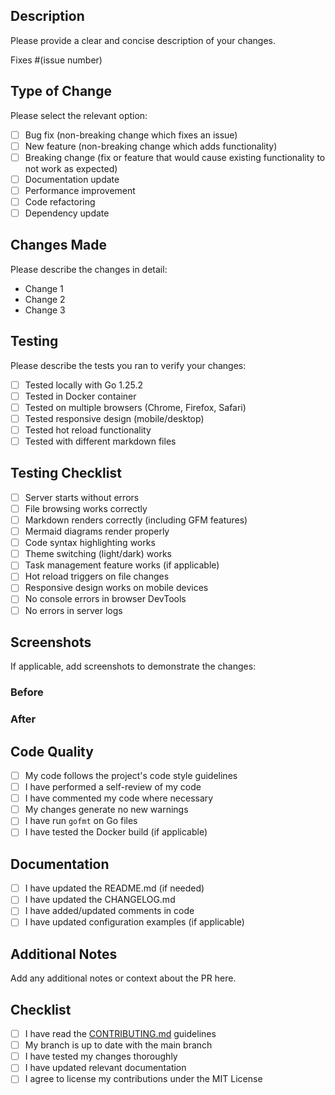 ## Description

Please provide a clear and concise description of your changes.

Fixes #(issue number)

## Type of Change

Please select the relevant option:

- [ ] Bug fix (non-breaking change which fixes an issue)
- [ ] New feature (non-breaking change which adds functionality)
- [ ] Breaking change (fix or feature that would cause existing functionality to not work as expected)
- [ ] Documentation update
- [ ] Performance improvement
- [ ] Code refactoring
- [ ] Dependency update

## Changes Made

Please describe the changes in detail:

- Change 1
- Change 2
- Change 3

## Testing

Please describe the tests you ran to verify your changes:

- [ ] Tested locally with Go 1.25.2
- [ ] Tested in Docker container
- [ ] Tested on multiple browsers (Chrome, Firefox, Safari)
- [ ] Tested responsive design (mobile/desktop)
- [ ] Tested hot reload functionality
- [ ] Tested with different markdown files

## Testing Checklist

- [ ] Server starts without errors
- [ ] File browsing works correctly
- [ ] Markdown renders correctly (including GFM features)
- [ ] Mermaid diagrams render properly
- [ ] Code syntax highlighting works
- [ ] Theme switching (light/dark) works
- [ ] Task management feature works (if applicable)
- [ ] Hot reload triggers on file changes
- [ ] Responsive design works on mobile devices
- [ ] No console errors in browser DevTools
- [ ] No errors in server logs

## Screenshots

If applicable, add screenshots to demonstrate the changes:

### Before
<!-- Add screenshot -->

### After
<!-- Add screenshot -->

## Code Quality

- [ ] My code follows the project's code style guidelines
- [ ] I have performed a self-review of my code
- [ ] I have commented my code where necessary
- [ ] My changes generate no new warnings
- [ ] I have run `gofmt` on Go files
- [ ] I have tested the Docker build (if applicable)

## Documentation

- [ ] I have updated the README.md (if needed)
- [ ] I have updated the CHANGELOG.md
- [ ] I have added/updated comments in code
- [ ] I have updated configuration examples (if applicable)

## Additional Notes

Add any additional notes or context about the PR here.

## Checklist

- [ ] I have read the [CONTRIBUTING.md](../CONTRIBUTING.md) guidelines
- [ ] My branch is up to date with the main branch
- [ ] I have tested my changes thoroughly
- [ ] I have updated relevant documentation
- [ ] I agree to license my contributions under the MIT License
